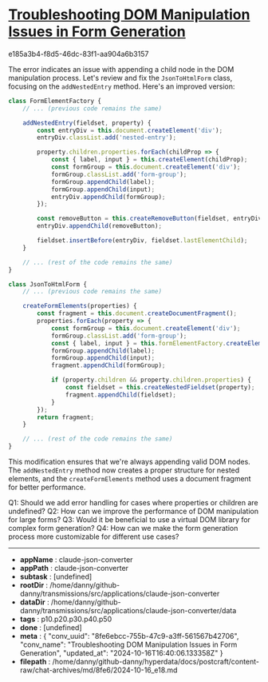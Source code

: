 # [Troubleshooting DOM Manipulation Issues in Form Generation](https://claude.ai/chat/8fe6ebcc-755b-47c9-a3ff-561567b42706)

e185a3b4-f8d5-46dc-83f1-aa904a6b3157

 The error indicates an issue with appending a child node in the DOM manipulation process. Let's review and fix the `JsonToHtmlForm` class, focusing on the `addNestedEntry` method. Here's an improved version:

```javascript
class FormElementFactory {
    // ... (previous code remains the same)

    addNestedEntry(fieldset, property) {
        const entryDiv = this.document.createElement('div');
        entryDiv.classList.add('nested-entry');

        property.children.properties.forEach(childProp => {
            const { label, input } = this.createElement(childProp);
            const formGroup = this.document.createElement('div');
            formGroup.classList.add('form-group');
            formGroup.appendChild(label);
            formGroup.appendChild(input);
            entryDiv.appendChild(formGroup);
        });

        const removeButton = this.createRemoveButton(fieldset, entryDiv);
        entryDiv.appendChild(removeButton);

        fieldset.insertBefore(entryDiv, fieldset.lastElementChild);
    }

    // ... (rest of the code remains the same)
}

class JsonToHtmlForm {
    // ... (previous code remains the same)

    createFormElements(properties) {
        const fragment = this.document.createDocumentFragment();
        properties.forEach(property => {
            const formGroup = this.document.createElement('div');
            formGroup.classList.add('form-group');
            const { label, input } = this.formElementFactory.createElement(property);
            formGroup.appendChild(label);
            formGroup.appendChild(input);
            fragment.appendChild(formGroup);

            if (property.children && property.children.properties) {
                const fieldset = this.createNestedFieldset(property);
                fragment.appendChild(fieldset);
            }
        });
        return fragment;
    }

    // ... (rest of the code remains the same)
}
```

This modification ensures that we're always appending valid DOM nodes. The `addNestedEntry` method now creates a proper structure for nested elements, and the `createFormElements` method uses a document fragment for better performance.

Q1: Should we add error handling for cases where properties or children are undefined?
Q2: How can we improve the performance of DOM manipulation for large forms?
Q3: Would it be beneficial to use a virtual DOM library for complex form generation?
Q4: How can we make the form generation process more customizable for different use cases?

---

* **appName** : claude-json-converter
* **appPath** : claude-json-converter
* **subtask** : [undefined]
* **rootDir** : /home/danny/github-danny/transmissions/src/applications/claude-json-converter
* **dataDir** : /home/danny/github-danny/transmissions/src/applications/claude-json-converter/data
* **tags** : p10.p20.p30.p40.p50
* **done** : [undefined]
* **meta** : {
  "conv_uuid": "8fe6ebcc-755b-47c9-a3ff-561567b42706",
  "conv_name": "Troubleshooting DOM Manipulation Issues in Form Generation",
  "updated_at": "2024-10-16T16:40:06.133358Z"
}
* **filepath** : /home/danny/github-danny/hyperdata/docs/postcraft/content-raw/chat-archives/md/8fe6/2024-10-16_e18.md